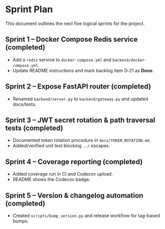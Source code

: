 # Sprint Plan

This document outlines the next five logical sprints for the project.

## Sprint 1 – Docker Compose Redis service (completed)
* Add a `redis` service to `docker-compose.yml` and `backend/docker-compose.yml`.
* Update README instructions and mark backlog item D‑21 as **Done**.

## Sprint 2 – Expose FastAPI router (completed)
* Renamed `backend/server.py` to `backend/gateway.py` and updated docs/tests.

## Sprint 3 – JWT secret rotation & path traversal tests (completed)
* Documented token rotation procedure in `docs/TOKEN_ROTATION.md`.
* Added/verified unit test blocking `../` escapes.

## Sprint 4 – Coverage reporting (completed)
* Added coverage run in CI and Codecov upload.
* README shows the Codecov badge.

## Sprint 5 – Version & changelog automation (completed)
* Created `scripts/bump_version.py` and release workflow for tag-based bumps.
